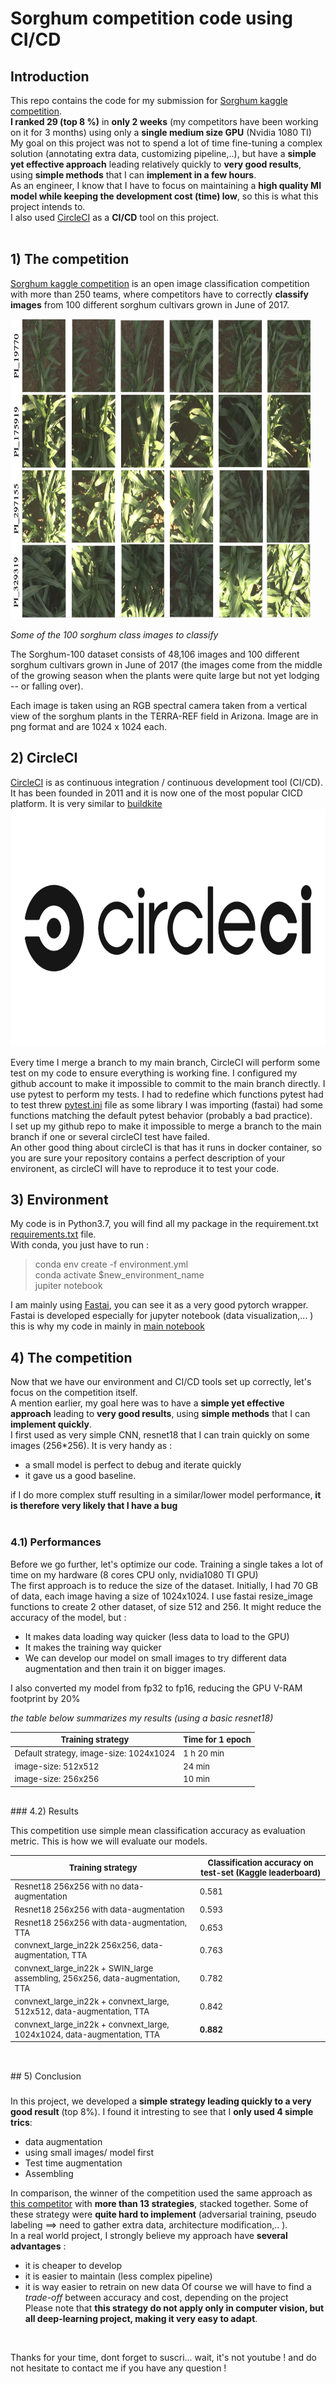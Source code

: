# Sorghum competition code using CI/CD
## Introduction


This repo contains the code for my submission for [Sorghum kaggle competition](https://www.kaggle.com/competitions/sorghum-id-fgvc-9 "Link to the sorghum image classification competition"). <br> 
**I ranked 29 (top 8 %)** in **only 2 weeks** (my competitors have been working on it for 3 months) using only a **single medium size GPU** (Nvidia 1080 TI) <br>
My goal on this project was not to spend a lot of time fine-tuning a complex solution (annotating extra data, customizing pipeline,..), but have a **simple yet effective approach** leading relatively quickly to **very good results**, using **simple methods** that I can **implement in a few hours**. <br>
As an engineer, I know that I have to focus on maintaining a **high quality Ml model while keeping the development cost (time) low**, so this is what this project intends to. <br>
I also used [CircleCI](https://circleci ) as a **CI/CD** tool on this project. <br><br>


## 1) The competition

[Sorghum kaggle competition](https://www.kaggle.com/competitions/sorghum-id-fgvc-9 "Link to the sorghum image classification competition") is an open image classification competition with more than 250 teams, where competitors have to correctly **classify images** from 100 different sorghum cultivars grown in June of 2017. 

<a href="url"><img src="./markdown_images/kaggke_100.png" height="480" width="480"></a><br>

*Some of the 100 sorghum class images to classify*

The Sorghum-100 dataset consists of 48,106 images and 100 different sorghum cultivars grown in June of 2017 (the images come from the middle of the growing season when the plants were quite large but not yet lodging -- or falling over).

Each image is taken using an RGB spectral camera taken from a vertical view of the sorghum plants in the TERRA-REF field in Arizona. Image are in png format and are 1024 x 1024 each. 


## 2) CircleCI

[CircleCI](https://circleci ) is as continuous integration / continuous development tool (CI/CD). <br> It has been founded in 2011 and it is now one of the most popular CICD platform. It is very similar to [buildkite](https://buildkite.com/ ) <br> 
<a href="url"><img src="./markdown_images/circleCI2.jpg" height="380" width="630"></a><br>

Every time I merge a branch to my main branch, CircleCI will perform some test on my code to ensure everything is working fine. I configured my github account to make it impossible to commit to the main branch directly. 
I use pytest to perform my tests. I had to redefine which functions pytest had to test threw [pytest.ini](pytest.ini) file as some library I was importing (fastai) had some functions matching the default pytest behavior (probably a bad practice). <br> 
I set up my github repo to make it impossible to merge a branch to the main branch if one or several circleCI test have failed. <br>
An other good thing about circleCI is that has it runs in docker container, so you are sure your repository contains a perfect description of your environent, as circleCI will have to reproduce it to test your code. 

## 3) Environment

My code is in Python3.7, you will find all my package in the requirement.txt [requirements.txt](requirements.txt) file. <br>
With conda, you just have to run : 
 > conda env create -f environment.yml <br>
 > conda activate $new_environment_name <br>
 > jupiter notebook <br>

 I am mainly using [Fastai](https://docs.fast.ai/), you can see it as a very good pytorch wrapper. <br>
 Fastai is developed especially for jupyter notebook (data visualization,... ) this is why my code in mainly in [main notebook](main_notebook.ipynb)

 ## 4) The competition

Now that we have our environment and CI/CD tools set up correctly, let's focus on the competition itself. <br>
A mention earlier, my goal here was to have a **simple yet effective approach** leading to **very good results**, using **simple methods** that I can **implement quickly**. <br>
I first used as very simple CNN, resnet18 that I can train quickly on some images (256*256). It is very handy as : 
- a small model is perfect to debug and iterate quickly
- it gave us a good baseline.

if I do more complex stuff resulting in a similar/lower model performance, **it is therefore very likely that I have a bug** <br>
<br>
### 4.1) Performances

Before we go further, let's optimize our code. Training a single takes a lot of time on my hardware (8 cores CPU only, nvidia1080 TI GPU) <br>
The first approach is to reduce the size of the dataset. Initially, I had 70 GB of data, each image having a size of 1024x1024. I use fastai resize_image functions to create 2 other dataset, of size 512 and 256. It might reduce the accuracy of the model, but : 
- It makes data loading way quicker (less data to load to the GPU)
- It makes the training way quicker
- We can develop our model on small images to try different data augmentation and then train it on bigger images.

I also converted my model from fp32 to fp16, reducing the GPU V-RAM footprint by 20% 
<br>

*the table below summarizes my results (using a basic resnet18)*
<style scoped>
table {
  font-size: 13px;
}
</style>

|Training strategy|Time for 1 epoch |
|-|-|
|Default strategy, image-size: 1024x1024|1 h 20 min|
|image-size: 512x512|24 min|
|image-size: 256x256|10 min|
<br>
### 4.2) Results

This competition use simple mean classification accuracy as evaluation metric. This is how we will evaluate our models.
<br>

<font size="+50">


|Training strategy|Classification accuracy on test-set (Kaggle leaderboard)  |
|-|-|
|Resnet18 256x256 with no data-augmentation |0.581|
|Resnet18 256x256 with data-augmentation |0.593|
|Resnet18 256x256 with data-augmentation, TTA |0.653|
|convnext_large_in22k 256x256, data-augmentation, TTA | 0.763 |   
|convnext_large_in22k + SWIN_large assembling, 256x256, data-augmentation, TTA | 0.782 |
|convnext_large_in22k + convnext_large, 512x512, data-augmentation, TTA | 0.842 |
|convnext_large_in22k + convnext_large, 1024x1024, data-augmentation, TTA | **0.882** |

</font>
## 5) Conclusion

In this project, we developed a **simple strategy leading quickly to a very good result** (top 8%). 
I found it intresting to see that I **only used 4 simple trics**: 
- data augmentation
- using small images/ model first 
- Test time augmentation
- Assembling

In comparison, the winner of the competition used the same approach as [this competitor](https://www.kaggle.com/competitions/sorghum-id-fgvc-9/discussion/328593) with **more than 13 strategies**, stacked together. Some of these strategy were **quite hard to implement** (adversarial training, pseudo labeling ==> need to gather extra data, architecture modification,.. ). <br> In a real world project, I strongly believe my approach have **several advantages** : 
- it is cheaper to develop
- it is easier to maintain (less complex pipeline)
- it is way easier to retrain on new data
Of course we will have to find a *trade-off* between accuracy and cost, depending on the project <br>
Please note that **this strategy do not apply only in computer vision, but all deep-learning project, making it very easy to adapt**. 
<br>


Thanks for your time, dont forget to suscri... wait, it's not youtube ! and do not hesitate to contact me if you have any question !